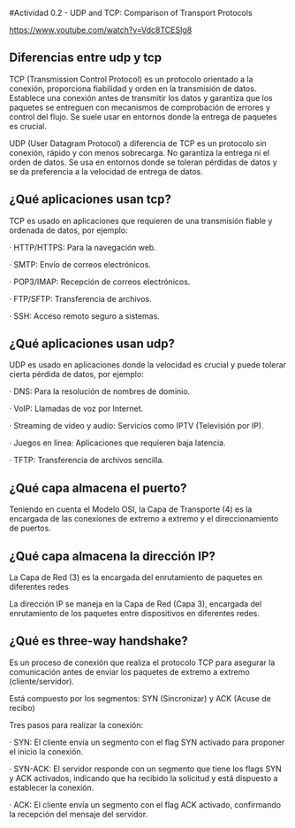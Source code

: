 #Actividad 0.2 - UDP and TCP: Comparison of Transport Protocols

https://www.youtube.com/watch?v=Vdc8TCESIg8

## Diferencias entre udp y tcp

TCP (Transmission Control Protocol) es un protocolo orientado a la conexión, proporciona fiabilidad y orden en la transmisión de datos. Establece una conexión antes de transmitir los datos y garantiza que los paquetes se entreguen con mecanismos de comprobación de errores y control del flujo. Se suele usar en entornos donde la entrega de paquetes es crucial.

UDP (User Datagram Protocol) a diferencia de TCP es un protocolo sin conexión, rápido y con menos sobrecarga. No garantiza la entrega ni el orden de datos. Se usa en entornos donde se toleran pérdidas de datos y se da preferencia a la velocidad de entrega de datos.

## ¿Qué aplicaciones usan tcp?

TCP es usado en aplicaciones que requieren de una transmisión fiable y ordenada de datos, por ejemplo:

· HTTP/HTTPS: Para la navegación web.

· SMTP: Envío de correos electrónicos.

· POP3/IMAP: Recepción de correos electrónicos.

· FTP/SFTP: Transferencia de archivos.

· SSH: Acceso remoto seguro a sistemas.

## ¿Qué aplicaciones usan udp?

UDP es usado en aplicaciones donde la velocidad es crucial y puede tolerar cierta pérdida de datos, por ejemplo:

· DNS: Para la resolución de nombres de dominio.

· VoIP: Llamadas de voz por Internet.

· Streaming de video y audio: Servicios como IPTV (Televisión por IP).

· Juegos en línea: Aplicaciones que requieren baja latencia.

· TFTP: Transferencia de archivos sencilla.

## ¿Qué capa almacena el puerto?

Teniendo en cuenta el Modelo OSI, la Capa de Transporte (4) es la encargada de las conexiones de extremo a extremo y el direccionamiento de puertos.

## ¿Qué capa almacena la dirección IP?

La Capa de Red (3) es la encargada del enrutamiento de paquetes en diferentes redes

La dirección IP se maneja en la Capa de Red (Capa 3), encargada del enrutamiento de los paquetes entre dispositivos en diferentes redes.

## ¿Qué es three-way handshake?

Es un proceso de conexión que realiza el protocolo TCP para asegurar la comunicación antes de enviar los paquetes de extremo a extremo (cliente/servidor).

Está compuesto por los segmentos: SYN (Sincronizar) y ACK (Acuse de recibo)

Tres pasos para realizar la conexión:

· SYN: El cliente envía un segmento con el flag SYN activado para proponer el inicio la conexión.

· SYN-ACK: El servidor responde con un segmento que tiene los flags SYN y ACK activados, indicando que ha recibido la solicitud y está dispuesto a establecer la conexión.

· ACK: El cliente envía un segmento con el flag ACK activado, confirmando la recepción del mensaje del servidor.

